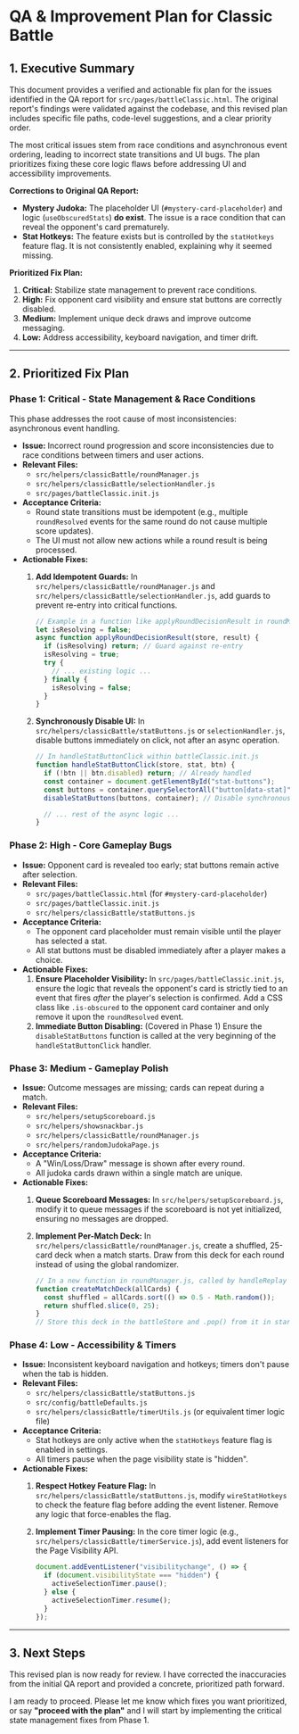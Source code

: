 # QA & Improvement Plan for Classic Battle

## 1. Executive Summary

This document provides a verified and actionable fix plan for the issues identified in the QA report for `src/pages/battleClassic.html`. The original report's findings were validated against the codebase, and this revised plan includes specific file paths, code-level suggestions, and a clear priority order.

The most critical issues stem from race conditions and asynchronous event ordering, leading to incorrect state transitions and UI bugs. The plan prioritizes fixing these core logic flaws before addressing UI and accessibility improvements.

**Corrections to Original QA Report:**

- **Mystery Judoka:** The placeholder UI (`#mystery-card-placeholder`) and logic (`useObscuredStats`) **do exist**. The issue is a race condition that can reveal the opponent's card prematurely.
- **Stat Hotkeys:** The feature exists but is controlled by the `statHotkeys` feature flag. It is not consistently enabled, explaining why it seemed missing.

**Prioritized Fix Plan:**

1. **Critical:** Stabilize state management to prevent race conditions.
2. **High:** Fix opponent card visibility and ensure stat buttons are correctly disabled.
3. **Medium:** Implement unique deck draws and improve outcome messaging.
4. **Low:** Address accessibility, keyboard navigation, and timer drift.

---

## 2. Prioritized Fix Plan

### Phase 1: Critical - State Management & Race Conditions

This phase addresses the root cause of most inconsistencies: asynchronous event handling.

- **Issue:** Incorrect round progression and score inconsistencies due to race conditions between timers and user actions.
- **Relevant Files:**
  - `src/helpers/classicBattle/roundManager.js`
  - `src/helpers/classicBattle/selectionHandler.js`
  - `src/pages/battleClassic.init.js`
- **Acceptance Criteria:**
  - Round state transitions must be idempotent (e.g., multiple `roundResolved` events for the same round do not cause multiple score updates).
  - The UI must not allow new actions while a round result is being processed.
- **Actionable Fixes:**
  1. **Add Idempotent Guards:** In `src/helpers/classicBattle/roundManager.js` and `src/helpers/classicBattle/selectionHandler.js`, add guards to prevent re-entry into critical functions.

     ```javascript
     // Example in a function like applyRoundDecisionResult in roundManager.js
     let isResolving = false;
     async function applyRoundDecisionResult(store, result) {
       if (isResolving) return; // Guard against re-entry
       isResolving = true;
       try {
         // ... existing logic ...
       } finally {
         isResolving = false;
       }
     }
     ```

  2. **Synchronously Disable UI:** In `src/helpers/classicBattle/statButtons.js` or `selectionHandler.js`, disable buttons immediately on click, not after an async operation.

     ```javascript
     // In handleStatButtonClick within battleClassic.init.js
     function handleStatButtonClick(store, stat, btn) {
       if (!btn || btn.disabled) return; // Already handled
       const container = document.getElementById("stat-buttons");
       const buttons = container.querySelectorAll("button[data-stat]");
       disableStatButtons(buttons, container); // Disable synchronously

       // ... rest of the async logic ...
     }
     ```

### Phase 2: High - Core Gameplay Bugs

- **Issue:** Opponent card is revealed too early; stat buttons remain active after selection.
- **Relevant Files:**
  - `src/pages/battleClassic.html` (for `#mystery-card-placeholder`)
  - `src/pages/battleClassic.init.js`
  - `src/helpers/classicBattle/statButtons.js`
- **Acceptance Criteria:**
  - The opponent card placeholder must remain visible until the player has selected a stat.
  - All stat buttons must be disabled immediately after a player makes a choice.
- **Actionable Fixes:**
  1. **Ensure Placeholder Visibility:** In `src/pages/battleClassic.init.js`, ensure the logic that reveals the opponent's card is strictly tied to an event that fires _after_ the player's selection is confirmed. Add a CSS class like `.is-obscured` to the opponent card container and only remove it upon the `roundResolved` event.
  2. **Immediate Button Disabling:** (Covered in Phase 1) Ensure the `disableStatButtons` function is called at the very beginning of the `handleStatButtonClick` handler.

### Phase 3: Medium - Gameplay Polish

- **Issue:** Outcome messages are missing; cards can repeat during a match.
- **Relevant Files:**
  - `src/helpers/setupScoreboard.js`
  - `src/helpers/showsnackbar.js`
  - `src/helpers/classicBattle/roundManager.js`
  - `src/helpers/randomJudokaPage.js`
- **Acceptance Criteria:**
  - A "Win/Loss/Draw" message is shown after every round.
  - All judoka cards drawn within a single match are unique.
- **Actionable Fixes:**
  1. **Queue Scoreboard Messages:** In `src/helpers/setupScoreboard.js`, modify it to queue messages if the scoreboard is not yet initialized, ensuring no messages are dropped.
  2. **Implement Per-Match Deck:** In `src/helpers/classicBattle/roundManager.js`, create a shuffled, 25-card deck when a match starts. Draw from this deck for each round instead of using the global randomizer.

     ```javascript
     // In a new function in roundManager.js, called by handleReplay or at match start
     function createMatchDeck(allCards) {
       const shuffled = allCards.sort(() => 0.5 - Math.random());
       return shuffled.slice(0, 25);
     }
     // Store this deck in the battleStore and .pop() from it in startRound.
     ```

### Phase 4: Low - Accessibility & Timers

- **Issue:** Inconsistent keyboard navigation and hotkeys; timers don't pause when the tab is hidden.
- **Relevant Files:**
  - `src/helpers/classicBattle/statButtons.js`
  - `src/config/battleDefaults.js`
  - `src/helpers/classicBattle/timerUtils.js` (or equivalent timer logic file)
- **Acceptance Criteria:**
  - Stat hotkeys are only active when the `statHotkeys` feature flag is enabled in settings.
  - All timers pause when the page visibility state is "hidden".
- **Actionable Fixes:**
  1. **Respect Hotkey Feature Flag:** In `src/helpers/classicBattle/statButtons.js`, modify `wireStatHotkeys` to check the feature flag before adding the event listener. Remove any logic that force-enables the flag.
  2. **Implement Timer Pausing:** In the core timer logic (e.g., `src/helpers/classicBattle/timerService.js`), add event listeners for the Page Visibility API.

     ```javascript
     document.addEventListener("visibilitychange", () => {
       if (document.visibilityState === "hidden") {
         activeSelectionTimer.pause();
       } else {
         activeSelectionTimer.resume();
       }
     });
     ```

---

## 3. Next Steps

This revised plan is now ready for review. I have corrected the inaccuracies from the initial QA report and provided a concrete, prioritized path forward.

I am ready to proceed. Please let me know which fixes you want prioritized, or say **"proceed with the plan"** and I will start by implementing the critical state management fixes from Phase 1.
